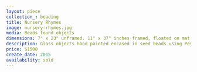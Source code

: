```yaml
---
layout: piece
collection_: beading
title: Nursery Rhymes
image: nursery-rhymes.jpg
media: Beads found objects
dimensions: 7" x 23" unframed. 11" x 37" inches framed, floated on mat board in shadow box with mat in maple frame 2 inches deep
description: Glass objects hand painted encased in seed beads using Peyote stitch.
price: $1500
create_date: 2015
availability: sold
---
```

